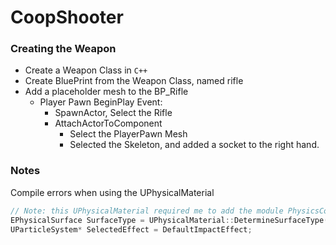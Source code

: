 # CoopShooter

### Creating the Weapon
- Create a Weapon Class in `C++`
- Create BluePrint from the Weapon Class, named rifle
- Add a placeholder mesh to the BP_Rifle
    - Player Pawn BeginPlay Event:
        - SpawnActor, Select the Rifle
        - AttachActorToComponent
            - Select the PlayerPawn Mesh
            - Selected the Skeleton, and added a socket to the right hand.

### Notes

Compile errors when using the UPhysicalMaterial
```c++
// Note: this UPhysicalMaterial required me to add the module PhysicsCore to CoopShooter.uproject file.
EPhysicalSurface SurfaceType = UPhysicalMaterial::DetermineSurfaceType(Hit.PhysMaterial.Get());
UParticleSystem* SelectedEffect = DefaultImpactEffect;
```
